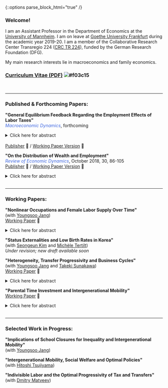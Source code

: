 {::options parse_block_html="true" /}

### Welcome!

I am an Assistant Professor in the Department of Economics at the [University of Mannheim](https://www.vwl.uni-mannheim.de/en/). I am on leave at [Goethe University Frankfurt](https://www.wiwi.uni-frankfurt.de/en/departments/money-and-macroeconomics/home.html) during the academic year 2019-20. I am a member of the Collaborative Research Center Transregio 224 ([CRC TR 224](https://www.crctr224.de/en/about)), funded by the German Research Foundation (DFG).

My main research interests lie in macroeconomics and family economics.


### [Curriculum Vitae (PDF)](https://drive.google.com/open?id=1V89PqGcu1u-_4Zy0TVzXnegBO8EEkdlK) ![#f03c15](https://via.placeholder.com/15/f03c15/000000?text=+)

<br>

----

### Published & Forthcoming Papers:

  
  **"General Equilibrium Feedback Regarding the Employment Effects of Labor Taxes"**
  <br><font color="royalblue"><i>Macroeconomic Dynamics</i></font>, forthcoming  
<details>
  <summary markdown="span">Click here for abstract</summary>
  
  | **Abstract**          |
  |:---------------------------| 
  | A higher labor tax rate increases the equilibrium real interest rate and reduces the equilibrium wage in a heterogeneous-agent model with endogenous savings and indivisible labor supply decisions. I show that these general equilibrium (GE) adjustments, in particular of the real interest rate, reinforce the negative employment impact of higher labor taxes. However, the representative-agent version of the model, which generates similar aggregate employment responses to labor tax changes, implies that GE feedback is neutral. The cross-country panel data reveal that the negative association between labor tax rates and the extensive margin labor supply is significantly and robustly weaker in small open economies where the interest rate is less tightly linked to domestic circumstances. This empirical evidence supports the transmission mechanism of labor tax changes for employment in the heterogeneous-agent model. |
  
</details>
<br><a href="http://dx.doi.org/10.1017/S1365100519000087" target="_blank">Publisher</a> &#x1F4D7; / <a href="https://drive.google.com/open?id=1DoZpKCBzuf2Yo3OU-PsT_Z0LP_AUAcYr" target="_blank">Working Paper Version</a> &#x1F4D8;
<br>
  
  **"On the Distribution of Wealth and Employment"**
  <br><font color="royalblue"><i>Review of Economic Dynamics</i></font>, October 2018, 30, 86-105
  <br><a href="https://www.sciencedirect.com/science/article/pii/S1094202518301613" target="_blank">Publisher</a> &#x1F4D7; / <a href="https://drive.google.com/open?id=1pYHMHYqz_z82_wU5vl7UEK0c7aHrY_Ht" target="_blank">Working Paper Version</a> &#x1F4D8;
  <br>
<details>    
  <summary markdown="span">Click here for abstract</summary> 
  
  | **Abstract**          |
  |:---------------------------|
  | In the United States, the employment rate is nearly flat across wealth quintiles with the exception of the first quintile. Correlations between wealth and employment are close to zero or moderately positive. However, incomplete markets models with a standard utility function counterfactually generate a strongly negative relationship between wealth and employment. Using a fairly standard incomplete markets model calibrated to match the distribution of wealth, I find that government transfers and capital income taxation increase the (non-targeted) correlations between wealth and employment substantially, bringing the model closer to the data. As the model's fit with the distribution of wealth and employment improves, I find that the precautionary motive of labor supply is mitigated, thereby raising aggregate labor supply elasticities substantially. |
  
</details>
<br>  
  
----

### Working Papers:


  **"Nonlinear Occupations and Female Labor Supply Over Time"**
  <br>(with [Youngsoo Jang](https://sites.google.com/site/youngsoojangecon/))
  <br><a href="https://drive.google.com/file/d/1eIaFdyTdK74G1xBB1DkkcqZDwFezjoBP/view?usp=sharing" target="_blank">Working Paper</a> &#x1F4D8;
<details>
  <summary markdown="span">Click here for abstract</summary> 
  
  | **Abstract**          |
  |:---------------------------|
  | High hours worked and higher returns to longer hours worked are common in many occupations, namely nonlinear occupations (Goldin 2014). Over the last four decades, both the share and relative wage premium of nonlinear occupations have been rising. Females have been facing rising experience premiums especially in nonlinear occupations. To quantitatively explore how these changes affected female labor supply over time, we build a quantitative, dynamic general equilibrium model of occupational choice and labor supply at both extensive and intensive margins. A decomposition analysis finds that the rising returns to experience, especially in nonlinear occupations, and technical change biased towards nonlinear occupations are important to explain the intensive margin of female labor supply that keeps rising even in the recent period during which female employment stagnates. Finally, a counterfactual experiment suggests that if the nonlinearities were to be gradually vanishing, female employment could have been higher at the expense of significantly lower intensive margin labor supply. |

</details>


 **"Status Externalities and Low Birth Rates in Korea"**
 <br>(with [Seongeun Kim](https://sites.google.com/site/sekimphd/) and [Michèle Tertilt](http://tertilt.vwl.uni-mannheim.de/))
 <br>*Under revision; new draft available soon*
 
 
 **"Heterogeneity, Transfer Progressivity and Business Cycles"**
 <br>(with [Youngsoo Jang](https://sites.google.com/site/youngsoojangecon/) and [Takeki Sunakawa](https://tkksnk.github.io/))
 <br><a href="https://drive.google.com/open?id=1vW8i3IzULSe1yhjQC5vY8q-fE02pxHsl" target="_blank">Working Paper</a> &#x1F4D8;
 <br>
 <details>    
  <summary markdown="span">Click here for abstract</summary> 
  
  | **Abstract**          |
  |:---------------------------|
  | This paper studies how transfer progressivity influences aggregate fluctuations when interacted with household heterogeneity. Using a simple static model of the extensive margin labor supply, we analytically characterize how transfer progressivity influences differential labor supply responses to aggregate conditions across heterogeneous households. We then build a quantitative dynamic general equilibrium model with both idiosyncratic and aggregate productivity shocks and show that the model delivers moderately procyclical average labor productivity and a large cyclical volatility of aggregate hours relative to output. Counterfactual exercises show that redistributive policies have very different implications for aggregate fluctuations, depending on whether tax progressivity or transfer progressivity is used. We provide empirical evidence on the heterogeneity of employment responses across the wage distribution, which supports the key model mechanism. |
  
 </details>
 
 **"Parental Time Investment and Intergenerational Mobility"**
  <br><a href="https://drive.google.com/open?id=102hB2wCy8VFT9WsWgKMq0JM0sGNtKQF7" target="_blank">Working Paper</a> &#x1F4D8;
  <br>
 <details>    
  <summary markdown="span">Click here for abstract</summary> 
  
  | **Abstract**          |
  |:---------------------------|
  | This paper constructs a quantitative model of intergenerational mobility in which lifetime income mobility is shaped by various channels including parental time investments in children. The calibrated model delievers positive educational gradients in parental time investment, as observed in the data, and also successfully accounts for untargeted distributional aspects of income mobility, captured in the income quintile transition matrix. The model implies that removing the positive educational gradients in parental time investment during the whole childhood would reduce intergenerational income persistence nearly by 40 percent. Policy experiments suggest that subsidies to childhood investments that can diminish positive educational gradients in parental time investments would increase intergenerational mobility, and that there are better ways of subsidizing investments to achieve greater mobility in terms of aggregate output and welfare. |
  
 </details>
<br>

----

### Selected Work in Progress:

  **"Implications of School Closures for Inequality and Intergenerational Mobility"**
  <br>(with [Youngsoo Jang](https://sites.google.com/site/youngsoojangecon/)) 
 
  **"Intergenerational Mobility, Social Welfare and Optimal Policies"**
  <br>(with [Hitoshi Tsujiyama](https://sites.google.com/site/hitoshitsujiyama/))
  
  **"Indivisible Labor and the Optimal Progressivity of Tax and Transfers"**
  <br>(with [Dmitry Matveev](https://www.sites.google.com/site/dimitrymatveev/))

